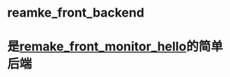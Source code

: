 # reamke_front_backend
# 是[remake_front_monitor_hello](https://github.com/war3dgjddhh/remake_front_monitor_hello)的简单后端
